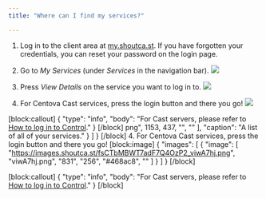 ```yaml
---
title: "Where can I find my services?"

---
```

1. Log in to the client area at [my.shoutca.st](https://my.shoutca.st). If you have forgotten your credentials, you can reset your password on the login page.

2. Go to *My Services* (under *Services* in the navigation bar).
![](https://images.shoutca.st/A7ZH3C7NTBFqjeLE2n0g_xJbnaBb.png)
3. Press *View Details* on the service you want to log in to.
![](https://images.shoutca.st/b6NkgqGMRrGxPFySdU2M_puc7Occ.png)
4. For Centova Cast services, press the login button and there you go!
![](https://images.shoutca.st/fsCTbMBWT7adF7Q4OzP2_viwA7hj.png)

[block:callout]
{
  "type": "info",
  "body": "For Cast servers, please refer to [How to log in to Control](//docs.shoutca.st/docs/log-in)."
}
[/block]
png",
        1153,
        437,
        "",
        ""
      ],
      "caption": "A list of all of your services."
    }
  ]
}
[/block]
4. For Centova Cast services, press the login button and there you go!
[block:image]
{
  "images": [
    {
      "image": [
        "https://images.shoutca.st/fsCTbMBWT7adF7Q4OzP2_viwA7hj.png",
        "viwA7hj.png",
        "831",
        "256",
        "#468ac8",
        ""
      ]
    }
  ]
}
[/block]

[block:callout]
{
  "type": "info",
  "body": "For Cast servers, please refer to [How to log in to Control](//docs.shoutca.st/docs/log-in)."
}
[/block]
